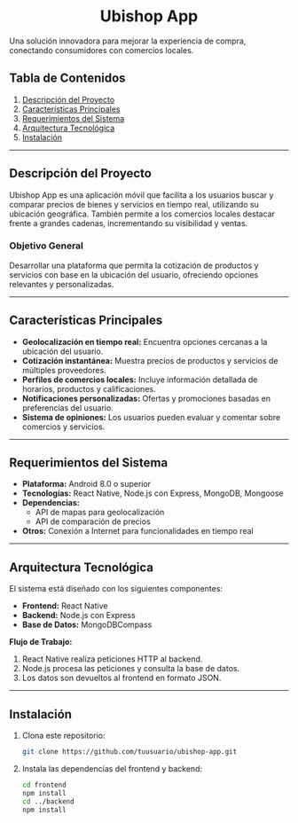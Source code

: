  # <h1 align="center">Ubishop App</h1>

Una solución innovadora para mejorar la experiencia de compra, conectando consumidores con comercios locales.

## Tabla de Contenidos

1. [Descripción del Proyecto](#descripción-del-proyecto)
2. [Características Principales](#características-principales)
3. [Requerimientos del Sistema](#requerimientos-del-sistema)
4. [Arquitectura Tecnológica](#arquitectura-tecnológica)
5. [Instalación](#instalación)

---

## Descripción del Proyecto

Ubishop App es una aplicación móvil que facilita a los usuarios buscar y comparar precios de bienes y servicios en tiempo real, utilizando su ubicación geográfica. También permite a los comercios locales destacar frente a grandes cadenas, incrementando su visibilidad y ventas.

### Objetivo General

Desarrollar una plataforma que permita la cotización de productos y servicios con base en la ubicación del usuario, ofreciendo opciones relevantes y personalizadas.

---

## Características Principales

- **Geolocalización en tiempo real:** Encuentra opciones cercanas a la ubicación del usuario.
- **Cotización instantánea:** Muestra precios de productos y servicios de múltiples proveedores.
- **Perfiles de comercios locales:** Incluye información detallada de horarios, productos y calificaciones.
- **Notificaciones personalizadas:** Ofertas y promociones basadas en preferencias del usuario.
- **Sistema de opiniones:** Los usuarios pueden evaluar y comentar sobre comercios y servicios.

---

## Requerimientos del Sistema

- **Plataforma:** Android 8.0 o superior
- **Tecnologías:** React Native, Node.js con Express, MongoDB, Mongoose
- **Dependencias:**
  - API de mapas para geolocalización
  - API de comparación de precios
- **Otros:** Conexión a Internet para funcionalidades en tiempo real

---

## Arquitectura Tecnológica

El sistema está diseñado con los siguientes componentes:

- **Frontend:** React Native
- **Backend:** Node.js con Express
- **Base de Datos:** MongoDBCompass

**Flujo de Trabajo:**

1. React Native realiza peticiones HTTP al backend.
2. Node.js procesa las peticiones y consulta la base de datos.
3. Los datos son devueltos al frontend en formato JSON.

---

## Instalación

1. Clona este repositorio:

   ```bash
   git clone https://github.com/tuusuario/ubishop-app.git

2. Instala las dependencias del frontend y backend:

    ```bash
    cd frontend
    npm install
    cd ../backend
    npm install

